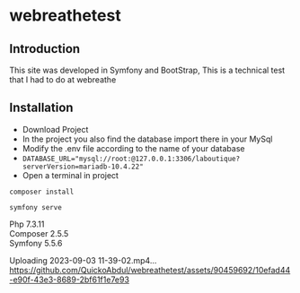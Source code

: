 # webreathetest

## Introduction
This site was developed in Symfony and BootStrap, This is a technical test that I had to do at webreathe

## Installation
* Download Project
* In the project you also find the database import there in your MySql
* Modify the .env file according to the name of your database
* `DATABASE_URL="mysql://root:@127.0.0.1:3306/laboutique?serverVersion=mariadb-10.4.22"`
* Open a terminal in project

`composer install`  

`symfony serve`  

Php 7.3.11  
Composer 2.5.5  
Symfony 5.5.6  

Uploading 2023-09-03 11-39-02.mp4…
https://github.com/QuickoAbdul/webreathetest/assets/90459692/10efad44-e90f-43e3-8689-2bf61f1e7e93
